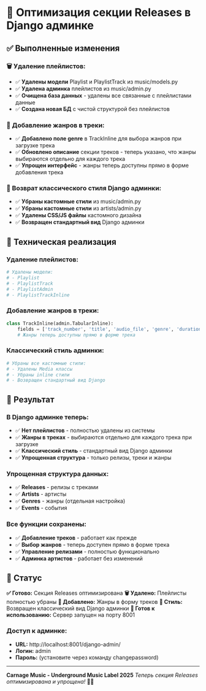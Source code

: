# 🎵 Оптимизация секции Releases в Django админке

## ✅ Выполненные изменения

### 🗑️ Удаление плейлистов:
- ✅ **Удалены модели** Playlist и PlaylistTrack из music/models.py
- ✅ **Удалена админка** плейлистов из music/admin.py
- ✅ **Очищена база данных** - удалены все связанные с плейлистами данные
- ✅ **Создана новая БД** с чистой структурой без плейлистов

### 🎵 Добавление жанров в треки:
- ✅ **Добавлено поле genre** в TrackInline для выбора жанров при загрузке трека
- ✅ **Обновлено описание** секции треков - теперь указано, что жанры выбираются отдельно для каждого трека
- ✅ **Упрощен интерфейс** - жанры теперь доступны прямо в форме добавления трека

### 🎨 Возврат классического стиля Django админки:
- ✅ **Убраны кастомные стили** из music/admin.py
- ✅ **Убраны кастомные стили** из artists/admin.py
- ✅ **Удалены CSS/JS файлы** кастомного дизайна
- ✅ **Возвращен стандартный вид** Django админки

## 🚀 Техническая реализация

### Удаление плейлистов:
```python
# Удалены модели:
# - Playlist
# - PlaylistTrack
# - PlaylistAdmin
# - PlaylistTrackInline
```

### Добавление жанров в треки:
```python
class TrackInline(admin.TabularInline):
    fields = ['track_number', 'title', 'audio_file', 'genre', 'duration', 'bpm', 'key', 'is_published']
    # Жанры теперь доступны прямо в форме трека
```

### Классический стиль админки:
```python
# Убраны все кастомные стили:
# - Удалены Media классы
# - Убраны inline стили
# - Возвращен стандартный вид Django
```

## 🎯 Результат

### В Django админке теперь:
- ✅ **Нет плейлистов** - полностью удалены из системы
- ✅ **Жанры в треках** - выбираются отдельно для каждого трека при загрузке
- ✅ **Классический стиль** - стандартный вид Django админки
- ✅ **Упрощенная структура** - только релизы, треки и жанры

### Упрощенная структура данных:
- ✅ **Releases** - релизы с треками
- ✅ **Artists** - артисты
- ✅ **Genres** - жанры (отдельная настройка)
- ✅ **Events** - события

### Все функции сохранены:
- ✅ **Добавление треков** - работает как прежде
- ✅ **Выбор жанров** - теперь доступен прямо в форме трека
- ✅ **Управление релизами** - полностью функционально
- ✅ **Админка артистов** - работает без изменений

## 🎵 Статус

**✅ Готово:** Секция Releases оптимизирована
**🗑️ Удалено:** Плейлисты полностью убраны
**🎵 Добавлено:** Жанры в форму треков
**🎨 Стиль:** Возвращен классический вид Django админки
**🚀 Готов к использованию:** Сервер запущен на порту 8001

### Доступ к админке:
- **URL:** http://localhost:8001/django-admin/
- **Логин:** admin
- **Пароль:** (установите через команду changepassword)

---

**Carnage Music - Underground Music Label 2025**
*Теперь секция Releases оптимизирована и упрощена!* 🎵✨ 